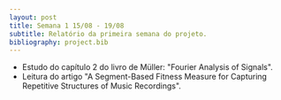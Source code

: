 ```yaml
---
layout: post
title: Semana 1 15/08 - 19/08
subtitle: Relatório da primeira semana do projeto.
bibliography: project.bib
---
```


* Estudo do capítulo 2 do livro de Müller: "Fourier Analysis of Signals".
* Leitura do artigo "A Segment-Based Fitness Measure for Capturing Repetitive Structures of Music Recordings".



